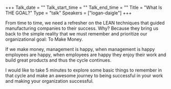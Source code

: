 +++
Talk_date = ""
Talk_start_time = ""
Talk_end_time = ""
Title = "What Is THE GOAL?"
Type = "talk"
Speakers = ["logan-daigle"]
+++

From time to time, we need a refresher on the LEAN techniques that guided manufacturing companies to their success. Why? Because they bring us back to the simple reality that we must remember and prioritize our organizational goal: To Make Money.

If we make money, management is happy, when management is happy employees are happy, when employees are happy they enjoy their work and build great products and thus the cycle continues.

I would like to take 5 minutes to explore some basic things to remember in that cycle and make an awesome journey to being successful in your work and making your organization successful.